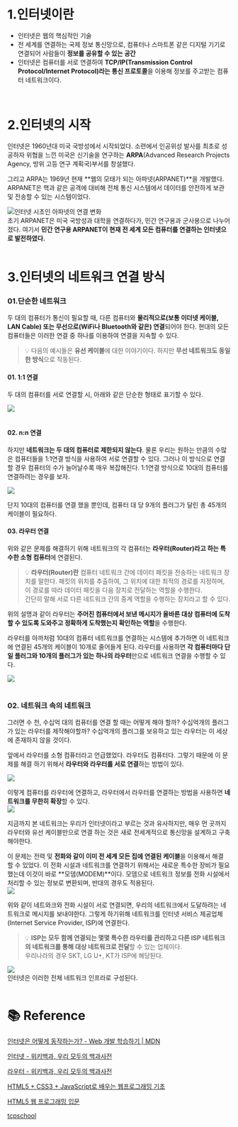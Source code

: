 # 1.인터넷이란

- 인터넷은 웹의 핵심적인 기술
- 전 세계를 연결하는 국제 정보 통신망으로, 컴퓨터나 스마트폰 같은 디지털 기기로 연결되어 사람들이 **정보를 공유할 수 있는 공간**
- 인터넷은 컴퓨터를 서로 연결하여 **TCP/IP(Transmission Control Protocol/Internet Protocol)라는 통신 프로토콜**을 이용해 정보를 주고받는 컴퓨터 네트워크이다.
<br />

# 2.인터넷의 시작

인터넷은 1960년대 미국 국방성에서 시작되었다. 소련에서 인공위성 발사를 최초로 성공하자 위협을 느낀 미국은 신기술을 연구하는 **ARPA**(Advanced Research Projects Agency, 방위 고등 연구 계획국)부서를 창설했다.

그리고 ARPA는 1969년 현재 **웹의 모태가 되는 아파넷(ARPANET)**을 개발했다. ARPANET은 핵과 같은 공격에 대비해 전체 통신 시스템에서 데이터를 안전하게 보관 및 전송할 수 있는 시스템이었다.<br />

![인터넷 시초인 아파넷의 연결 변화](https://images.velog.io/images/jgone2/post/6f70ba70-ac17-484a-86a9-5ec2f4116dca/%EC%9D%B8%ED%84%B0%EB%84%B7%20%EC%8B%9C%EC%B4%88%EC%9D%B8%20%EC%95%84%ED%8C%8C%EB%84%B7%EC%9D%98%20%EC%97%B0%EA%B2%B0%20%EB%B3%80%ED%99%94.png)
<br />
초기 ARPANET은 미국 국방성과 대학을 연결하다가, 민간 연구용과 군사용으로 나누어졌다. 여기서 **민간 연구용 ARPANET이 현재 전 세계 모든 컴퓨터를 연결하는 인터넷으로 발전하였다.**
<br /><br />

# 3.인터넷의 네트워크 연결 방식

### 01.단순한 네트워크

두 대의 컴퓨터가 통신이 필요할 때, 다른 컴퓨터와 **물리적으로(보통 이더넷 케이블, LAN Cable) 또는 무선으로(WiFi나 Bluetooth와 같은) 연결**되어야 한다. 현대의 모든 컴퓨터들은 이러한 연결 중 하나를 이용하여 연결을 지속할 수 있다.

> 💡 다음의 예시들은 **유선 케이블**에 대한 이야기이다. 하지만 **무선 네트워크도 동일한 방식**으로 작동된다.


#### **01. 1:1 연결**

두 대의 컴퓨터를 서로 연결할 시, 아래와 같은 단순한 형태로 표기할 수 있다.<br />

![](https://images.velog.io/images/jgone2/post/23fb46c1-5190-457b-826f-7321ed99aa13/1%EB%8C%801%20%EB%84%A4%ED%8A%B8%EC%9B%8C%ED%81%AC.png)<br /><br />

#### **02. n:n 연결**

하지만 **네트워크는 두 대의 컴퓨터로 제한되지 않는다**. 물론 우리는 원하는 만큼의 수많은 컴퓨터들을 1:1연결 방식을 사용하여 서로 연결할 수 있다.  그러나 이 방식으로 연결할 경우 컴퓨터의 수가 늘어날수록 매우 복잡해진다. 1:1연결 방식으로 10대의 컴퓨터를 연결하려는 경우를 보자.<br />

![](https://images.velog.io/images/jgone2/post/08e5faad-c39f-4374-8f2e-a20aec9acc54/%EB%8B%A4%EC%88%98%20%EC%97%B0%EA%B2%B0%20%EB%84%A4%ED%8A%B8%EC%9B%8C%ED%81%AC.png)<br />

단지 10대의 컴퓨터를 연결 했을 뿐인데, 컴퓨터 대 당 9개의 플러그가 달린 총 45개의 케이블이 필요하다.

#### **03. 라우터 연결**

위와 같은 문제를 해결하기 위해 네트워크의 각 컴퓨터는 **라우터(Router)라고 하는 특수한 소형 컴퓨터**에 연결된다.<br />

> 💡 **라우터(Router)란** 컴퓨터 네트워크 간에 데이터 패킷을 전송하는 네트워크 장치를 말한다. 패킷의 위치를 추출하여, 그 위치에 대한 최적의 경로를 지정하며, 이 경로를 따라 데이터 패킷을 다음 장치로 전달하는 역할을 수행한다.<br />
간단히 말해 서로 다른 네트워크 간의 중계 역할을 수행하는 장치라고 할 수 있다.

위의 설명과 같이 라우터는 **주어진 컴퓨터에서 보낸 메시지가 올바른 대상 컴퓨터에 도착할 수 있도록 도와주고 정확하게 도착했는지 확인하는 역할**을 수행한다.<br />

라우터를 아까처럼 10대의 컴퓨터 네트워크를 연결하는 시스템에 추가하면 이 네트워크에 연결된 45개의 케이블이 10개로 줄어들게 된다. 라우터를 사용하면 **각 컴퓨터마다 단일 플러그와 10개의 플러그가 있는 하나의 라우터**만으로 네트워크 연결을 수행할 수 있다.<br />

![](https://images.velog.io/images/jgone2/post/29e870b7-4832-4209-a0c7-7864141dee5f/%EB%9D%BC%EC%9A%B0%ED%84%B0%20%EC%82%AC%EC%9A%A9%20%EB%84%A4%ED%8A%B8%EC%9B%8C%ED%81%AC.png)<br /><br />

### 02. 네트워크 속의 네트워크

그러면 수 천, 수십억 대의 컴퓨터를 연결 할 때는 어떻게 해야 할까?  수십억개의 플러그가 있는 라우터를 제작해야할까? 수십억개의 플러그를 보유하고 있는 라우터는 이 세상에 존재하지 않을 것이다.<br />

앞에서 라우터를 소형 컴퓨터라고 언급했었다. 라우터도 컴퓨터다. 그렇기 때문에 이 문제를 해결 하기 위해서 **라우터와 라우터를 서로 연결**하는 방법이 있다.<br />

![](https://images.velog.io/images/jgone2/post/2784ddd0-4564-4c46-82ad-b72b4003d19f/%EB%9D%BC%EC%9A%B0%ED%84%B0%201%EB%8C%801.png)<br />

이렇게 컴퓨터를 라우터에 연결하고, 라우터에서 라우터를 연결하는 방법을 사용하면 **네트워크를 무한히 확장**할 수 있다.<br />
![](https://images.velog.io/images/jgone2/post/a3b23b16-562a-46fc-b755-3158bea4493f/%EB%8B%A4%EC%88%98%EC%9D%98%20%EB%9D%BC%EC%9A%B0%ED%84%B0.png)<br />

지금까지 본 네트워크는 우리가 인터넷이라고 부르는 것과 유사하지만, 매우 먼 곳까지 라우터와 유선 케이블만으로 연결 하는 것은 새로 전세계적으로 통신망을 설계하고 구축해야한다. <br />

이 문제는 전력 및 **전화와 같이 이미 전 세계 모든 집에 연결된 케이블**을 이용해서 해결 할 수 있었다. 이 전화 시설과 네트워크를 연결하기 위해서는 새로운 특수한 장비가 필요했는데 이것이 바로 **모뎀(MODEM)**이다. 모뎀으로 네트워크 정보를 전화 시설에서 처리할 수 있는 정보로 변환되며, 반대의 경우도 적용된다.<br />
![](https://images.velog.io/images/jgone2/post/6ef369e9-34ed-4082-b958-52630c5d82f5/internet-schema-modem.png)<br />

위와 같이 네트와크와 전화 시설이 서로 연결되면, 우리의 네트워크에서 도달하려는 네트워크로 메시지를 보내야한다. 그렇게 하기위해 네트워크를 인터넷 서비스 제공업체(Internet Service Provider, ISP)에 연결한다.
> 💡 **ISP는 모두 함께 연결되는 몇몇 특수한 라우터를 관리하고 다른 ISP 네트워크의 네트워크를 통해 대상 네트워크로 전달**할 수 있는 업체이다.<br />
우리나라의 경우 SKT, LG U+, KT가 ISP에 해당된다.

![](https://images.velog.io/images/jgone2/post/291d59d7-3051-41d1-a03d-f2b27744ca92/ISP.png)<br />
인터넷은 이러한 전체 네트워크 인프라로 구성된다.<br /><br />

# 📚 Reference

[인터넷은 어떻게 동작하는가? - Web 개발 학습하기 | MDN](https://developer.mozilla.org/ko/docs/Learn/Common_questions/How_does_the_Internet_work)

[인터넷 - 위키백과, 우리 모두의 백과사전](https://ko.wikipedia.org/wiki/%EC%9D%B8%ED%84%B0%EB%84%B7)

[라우터 - 위키백과, 우리 모두의 백과사전](https://ko.wikipedia.org/wiki/%EB%9D%BC%EC%9A%B0%ED%84%B0)

[HTML5 + CSS3 + JavaScript로 배우는 웹프로그래밍 기초](http://www.kyobobook.co.kr/product/detailViewKor.laf?ejkGb=KOR&mallGb=KOR&barcode=9788992649209&orderClick=LEa&Kc=)

[HTML5 웹 프로그래밍 입문](http://www.kyobobook.co.kr/product/detailViewKor.laf?ejkGb=KOR&mallGb=KOR&barcode=9791156644552&orderClick=LEa&Kc=)

[tcpschool](http://tcpschool.com/webbasic/intro)